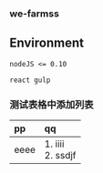 
### we-farmss


## Environment

    nodeJS <= 0.10

    react gulp

### 测试表格中添加列表
| pp | qq |
|:---|:----|
| eeee | 1. iiii <br> 2. ssdjf |

